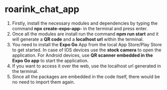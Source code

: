 # roarink_chat_app
1. Firstly, install the necessary modules and dependencies by typing the command **npx create-expo-app-<your-desired-name>** in the terminal and press enter.
2. Once all the modules are install run the command **npm run start** and it will generate a **QR code** and a **localhost url** within the terminal.
3. You need to install the **Expo Go** App from the local App Store/Play Store to get started. In case of IOS devices use the **stock camera** to open the application. For Android devices, use **QR scanner embedded in the Expo Go app** to start the application.
4. If you want to access it over the web, use the localhost url generated in the terminal.
5. Since all the packages are embedded in the code itself, there would be no need to import them again.
